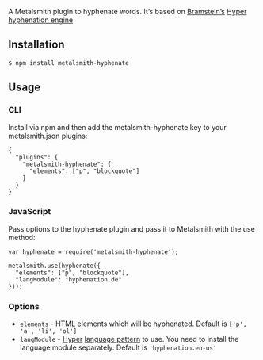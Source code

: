 A Metalsmith plugin to hyphenate words. It’s based on [Bramstein’s](https://github.com/bramstein) [Hyper hyphenation engine](https://github.com/bramstein/Hypher)

## Installation

```
$ npm install metalsmith-hyphenate
```

## Usage

### CLI

Install via npm and then add the metalsmith-hyphenate key to your metalsmith.json plugins:

```
{
  "plugins": {
    "metalsmith-hyphenate": {
      "elements": ["p", "blockquote"]
    }
  }
}
```

### JavaScript
Pass options to the hyphenate plugin and pass it to Metalsmith with the use method:

```
var hyphenate = require('metalsmith-hyphenate');

metalsmith.use(hyphenate({
  "elements": ["p", "blockquote"],
  "langModule": "hyphenation.de"
}));
```

### Options

- `elements` - HTML elements which will be hyphenated. Default is `['p', 'a', 'li', 'ol']`
- `langModule` - [Hyper](https://github.com/bramstein/Hypher#nodejs) [language pattern](https://github.com/bramstein/hyphenation-patterns) to use. You need to install the language module separately. Default is `'hyphenation.en-us'`
